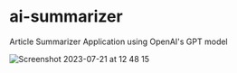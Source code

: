 # ai-summarizer 
Article Summarizer Application using OpenAI's GPT model


![Screenshot 2023-07-21 at 12 48 15](https://github.com/PSainz/ai-summarizer/assets/99868866/5238979b-322e-475e-b7ab-42a5652e7af9)

